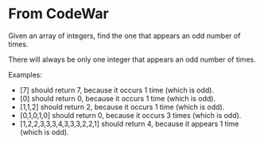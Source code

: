 # From CodeWar
Given an array of integers, find the one that appears an odd number of times.

There will always be only one integer that appears an odd number of times.

Examples:

* [7] should return 7, because it occurs 1 time (which is odd).  
* [0] should return 0, because it occurs 1 time (which is odd).  
* [1,1,2] should return 2, because it occurs 1 time (which is odd).  
* [0,1,0,1,0] should return 0, because it occurs 3 times (which is odd).  
* [1,2,2,3,3,3,4,3,3,3,2,2,1] should return 4, because it appears 1 time (which is odd).
